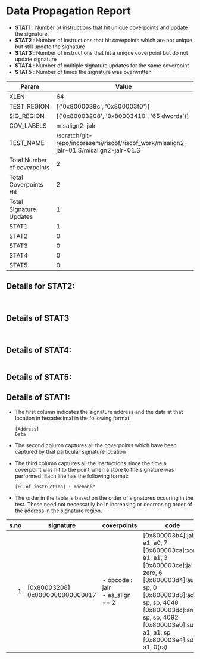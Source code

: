 
# Data Propagation Report

- **STAT1** : Number of instructions that hit unique coverpoints and update the signature.
- **STAT2** : Number of instructions that hit covepoints which are not unique but still update the signature
- **STAT3** : Number of instructions that hit a unique coverpoint but do not update signature
- **STAT4** : Number of multiple signature updates for the same coverpoint
- **STAT5** : Number of times the signature was overwritten

| Param                     | Value    |
|---------------------------|----------|
| XLEN                      | 64      |
| TEST_REGION               | [('0x8000039c', '0x800003f0')]      |
| SIG_REGION                | [('0x80003208', '0x80003410', '65 dwords')]      |
| COV_LABELS                | misalign2-jalr      |
| TEST_NAME                 | /scratch/git-repo/incoresemi/riscof/riscof_work/misalign2-jalr-01.S/misalign2-jalr-01.S    |
| Total Number of coverpoints| 2     |
| Total Coverpoints Hit     | 2      |
| Total Signature Updates   | 1      |
| STAT1                     | 1      |
| STAT2                     | 0      |
| STAT3                     | 0     |
| STAT4                     | 0     |
| STAT5                     | 0     |

## Details for STAT2:

```


```

## Details of STAT3

```


```

## Details of STAT4:

```

```

## Details of STAT5:



## Details of STAT1:

- The first column indicates the signature address and the data at that location in hexadecimal in the following format: 
  ```
  [Address]
  Data
  ```

- The second column captures all the coverpoints which have been captured by that particular signature location

- The third column captures all the insrtuctions since the time a coverpoint was
  hit to the point when a store to the signature was performed. Each line has
  the following format:
  ```
  [PC of instruction] : mnemonic
  ```
- The order in the table is based on the order of signatures occuring in the
  test. These need not necessarily be in increasing or decreasing order of the
  address in the signature region.

|s.no|            signature             |              coverpoints               |                                                                                                                             code                                                                                                                             |
|---:|----------------------------------|----------------------------------------|--------------------------------------------------------------------------------------------------------------------------------------------------------------------------------------------------------------------------------------------------------------|
|   1|[0x80003208]<br>0x0000000000000017|- opcode : jalr<br> - ea_align == 2<br> |[0x800003b4]:jalr a1, a0, 7<br> [0x800003ca]:xori a1, a1, 3<br> [0x800003ce]:jal zero, 6<br> [0x800003d4]:auipc sp, 0<br> [0x800003d8]:addi sp, sp, 4048<br> [0x800003dc]:andi sp, sp, 4092<br> [0x800003e0]:sub a1, a1, sp<br> [0x800003e4]:sd a1, 0(ra)<br> |
